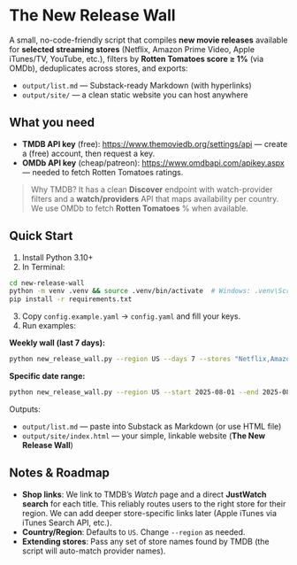 # The New Release Wall

A small, no-code-friendly script that compiles **new movie releases** available for **selected streaming stores** (Netflix, Amazon Prime Video, Apple iTunes/TV, YouTube, etc.), filters by **Rotten Tomatoes score ≥ 1%** (via OMDb), deduplicates across stores, and exports:

- `output/list.md` — Substack-ready Markdown (with hyperlinks)
- `output/site/` — a clean static website you can host anywhere

## What you need
- **TMDB API key** (free): https://www.themoviedb.org/settings/api — create a (free) account, then request a key.
- **OMDb API key** (cheap/patreon): https://www.omdbapi.com/apikey.aspx — needed to fetch Rotten Tomatoes ratings.

> Why TMDB? It has a clean **Discover** endpoint with watch-provider filters and a **watch/providers** API that maps availability per country. We use OMDb to fetch **Rotten Tomatoes** % when available.

## Quick Start

1) Install Python 3.10+
2) In Terminal:
```bash
cd new-release-wall
python -m venv .venv && source .venv/bin/activate  # Windows: .venv\Scripts\activate
pip install -r requirements.txt
```
3) Copy `config.example.yaml` → `config.yaml` and fill your keys.
4) Run examples:

**Weekly wall (last 7 days):**
```bash
python new_release_wall.py --region US --days 7 --stores "Netflix,Amazon Prime Video,Apple iTunes,YouTube"
```

**Specific date range:**
```bash
python new_release_wall.py --region US --start 2025-08-01 --end 2025-08-10 --stores "Netflix,Amazon Prime Video,Apple iTunes,YouTube"
```

Outputs:
- `output/list.md` — paste into Substack as Markdown (or use HTML file)
- `output/site/index.html` — your simple, linkable website (**The New Release Wall**)

## Notes & Roadmap
- **Shop links**: We link to TMDB’s *Watch* page and a direct **JustWatch search** for each title. This reliably routes users to the right store for their region. We can add deeper store-specific links later (Apple iTunes via iTunes Search API, etc.).
- **Country/Region**: Defaults to `US`. Change `--region` as needed.
- **Extending stores**: Pass any set of store names found by TMDB (the script will auto-match provider names).

